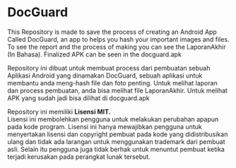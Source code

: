 # DocGuard
This Repository is made to save the process of creating an Android App Called DocGuard, an app to helps you hash your important images and files.
To see the report and the process of making you can see the LaporanAkhir (In Bahasa). Finalized APK can be seen in the docguard.apk

Repository ini dibuat untuk membuat process dari pembuatan sebuah Aplikasi Android yang dinamakan DocGuard, sebuah aplikasi untuk membantu anda meng-hash file dan foto penting. Untuk melihat laporan dan process pembuatan, anda bisa melihat file LaporanAkhir. Untuk melihat APK yang sudah jadi bisa dilihat di docguard.apk

Repository ini memiliki **Lisensi MIT.**      
Lisensi ini membolehkan pengguna untuk melakukan perubahan apapun pada kode program. Lisensi ini hanya mewajibkan pengguna untuk menyertakan lisensi dan copyright pembuat pada kode yang didistribusikan ulang dan tidak ada larangan untuk menggunakan trademark dari pembuat asli. Selain itu pengguna juga tidak berhak untuk menuntut pembuat ketika terjadi kerusakan pada perangkat lunak tersebut.
